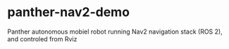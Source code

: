 # panther-nav2-demo
Panther autonomous mobiel robot running Nav2 navigation stack (ROS 2), and controled from Rviz
